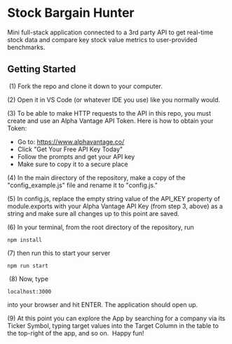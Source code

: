 # Stock Bargain Hunter
Mini full-stack application connected to a 3rd party API to get real-time stock data and compare key stock value metrics to user-provided benchmarks.
​
## Getting Started
​
(1) Fork the repo and clone it down to your computer.

(2) Open it in VS Code (or whatever IDE you use) like you normally would.

(3) To be able to make HTTP requests to the API in this repo, you must create and use an Alpha Vantage API Token. Here is how to obtain your Token:
- Go to: https://www.alphavantage.co/
- Click "Get Your Free API Key Today"
- Follow the prompts and get your API key
- Make sure to copy it to a secure place

(4) In the main directory of the repository, make a copy of the "config_example.js" file and rename it to "config.js."

(5) In config.js, replace the empty string value of the API_KEY property of module.exports with your Alpha Vantage API Key (from step 3, above) as a string and make sure all changes up to this point are saved.

(6) In your terminal, from the root directory of the repository, run
​
```
npm install
```
(7) then run this to start your server
```
npm run start
```
​
(8) Now, type
```
localhost:3000
```
into your browser and hit ENTER. The application should open up.

(9) At this point you can explore the App by searching for a company via its Ticker Symbol, typing target values into the Target Column in the table to the top-right of the app, and so on.
​
Happy fun!